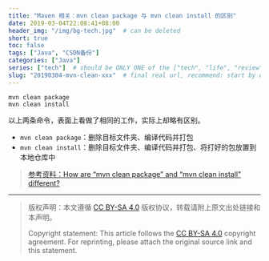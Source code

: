 ```yaml
---
title: "Maven 相关：mvn clean package 与 mvn clean install 的区别"
date: 2019-03-04T22:08:41+08:00
header_img: "/img/bg-tech.jpg"  # can be deleted
short: true
toc: false
tags: ["Java", "CSDN备份"]
categories: ["Java"]
series: ["tech"]  # should be ONLY ONE of the ["tech", "life", "review"]
slug: "20190304-mvn-clean-xxx"  # final real url, recommend: start by date, follow lower case words with hyphen splitter. E.g., `20230316-text-title`
---
```


```shell
mvn clean package
mvn clean install
```

以上两条命令，表面上看做了相同的工作，实际上却略有区别。

* `mvn clean package`：删除目标文件夹、编译代码并打包 
* `mvn clean install`：删除目标文件夹、编译代码并打包、将打好的包放置到本地仓库中

> [参考资料：How are “mvn clean package” and “mvn clean install” different?
](https://stackoverflow.com/questions/16602017/how-are-mvn-clean-package-and-mvn-clean-install-different)


---

> 版权声明：本文遵循 [CC BY-SA 4.0](https://creativecommons.org/licenses/by-sa/4.0/deed.zh) 版权协议，转载请附上原文出处链接和本声明。
>
> Copyright statement: This article follows the [CC BY-SA 4.0](https://creativecommons.org/licenses/by-sa/4.0/deed.en) copyright agreement. For reprinting, please attach the original source link and this statement.

